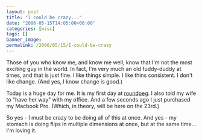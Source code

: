 ```yaml
---
layout: post
title: "I could be crazy..."
date: "2006-05-15T14:05:00+06:00"
categories: [misc]
tags: []
banner_image: 
permalink: /2006/05/15/I-could-be-crazy
---
```


Those of you who know me, and know me well, know that I'm not the most exciting guy in the world. In fact, I'm very much an old fuddy-duddy at times, and that is just fine. I like things simple. I like thins consistent. I don't like change. (And yes, I know change is good.) 

Today is a huge day for me. It is my first day at <a href="http://www.roundpeg.com">roundpeg</a>. I also told my wife to "have her way" with my office. And a few seconds ago I just purchased my Macbook Pro. (Which, in theory, will be here on the 23rd.)

So yes - I must be crazy to be doing all of this at once. And yes - my stomach is doing flips in multiple dimensions at once, but at the same time... I'm loving it.